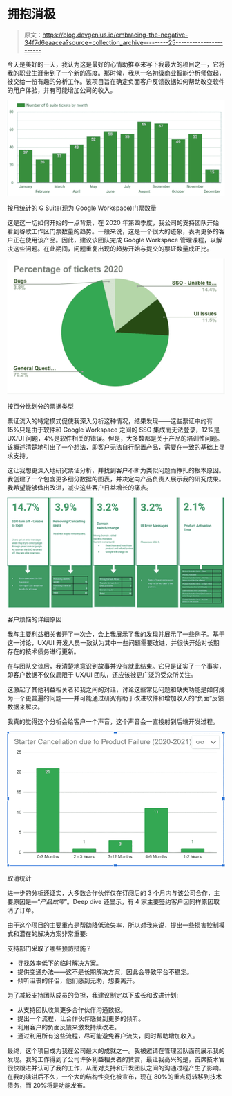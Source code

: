 # 拥抱消极

> 原文：<https://blog.devgenius.io/embracing-the-negative-34f7d6eaacea?source=collection_archive---------25----------------------->

今天是美好的一天，我认为这是最好的心情助推器来写下我最大的项目之一，它将我的职业生涯带到了一个新的高度。那时候，我从一名初级商业智能分析师做起，被交给一份有趣的分析工作。该项目旨在确定负面客户反馈数据如何帮助改变软件的用户体验，并有可能增加公司的收入。

![](img/a52ebb5c430b784cbc90fd02bc404464.png)

按月统计的 G Suite(现为 Google Workspace)门票数量

这是这一切如何开始的一点背景，在 2020 年第四季度，我公司的支持团队开始看到谷歌工作区门票数量的趋势。一般来说，这是一个很大的迹象，表明更多的客户正在使用该产品。因此，建议该团队完成 Google Workspace 管理课程，以解决这些问题。在此期间，问题重复出现的趋势开始与提交的票证数量成正比。

![](img/b0ff22e3cb6226e565185ae94c18d9e3.png)

按百分比划分的票据类型

票证流入的特定模式促使我深入分析这种情况，结果发现——这些票证中约有 15%只是由于软件和 Google Workspace 之间的 SSO 集成而无法登录，12%是 UX/UI 问题，4%是软件相关的错误。但是，大多数都是关于产品的培训性问题。该概述清楚地引出了一个想法，即客户无法自行配置产品，需要在一致的基础上寻求支持。

这让我想更深入地研究票证分析，并找到客户不断为类似问题而挣扎的根本原因。我创建了一个包含更多细分数据的图表，并决定向产品负责人展示我的研究成果。我希望能够做出改进，减少这些客户日益增长的痛点。

![](img/4b17fccae92a1c866ee7ae2c959cad97.png)

客户烦恼的详细原因

我与主要利益相关者开了一次会，会上我展示了我的发现并展示了一些例子。基于这一讨论，UX/UI 开发人员一致认为其中一些问题需要改进，并很快开始对长期存在的技术债务进行更新。

在与团队交谈后，我清楚地意识到故事并没有就此结束。它只是证实了一个事实，即客户数据不仅仅局限于 UX/UI 团队，还应该被更广泛的受众所关注。

这激起了其他利益相关者和我之间的对话，讨论这些常见问题和缺失功能是如何成为一个更普遍的问题——并可能通过研究有助于改进软件和增加收入的“负面”反馈数据来解决。

我真的觉得这个分析会给客户一个声音，这个声音会一直投射到后端开发过程。

![](img/49b44fad67746a4f6628c5995d62a1d2.png)

取消统计

进一步的分析还证实，大多数合作伙伴仅在订阅后的 3 个月内与该公司合作，主要原因是—“*产品故障*”。Deep dive 还显示，有 4 家主要签约客户因同样原因取消了订单。

由于这个项目的主要重点是帮助降低流失率，所以对我来说，提出一些损害控制模式和潜在的解决方案非常重要:

支持部门采取了哪些预防措施？

*   寻找效率低下的临时解决方案。
*   提供变通办法——这不是长期解决方案，因此会导致平台不稳定。
*   倾听沮丧的伴侣，他们感到无助，想要离开。

为了减轻支持团队成员的负担，我建议制定以下成长和改进计划:

*   从支持团队收集更多合作伙伴沟通数据。
*   提出一个流程，让合作伙伴感受到更多的倾听。
*   利用客户的负面反馈来激发持续改进。
*   通过利用所有这些流程，尽可能避免客户流失，同时帮助增加收入。

最终，这个项目成为我在公司最大的成就之一。我被邀请在管理团队面前展示我的发现。我的工作得到了公司许多利益相关者的赞赏，最让我高兴的是，首席技术官很快跟进并认可了我的工作，从而对支持和开发团队之间的沟通过程产生了影响。在我的演讲后不久，一个大的结构性变化被宣布，现在 80%的重点将转移到技术债务，而 20%将是功能发布。